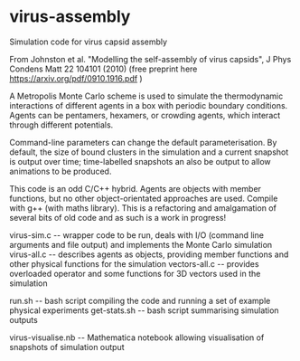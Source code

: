 # virus-assembly

Simulation code for virus capsid assembly

From Johnston et al. "Modelling the self-assembly of virus capsids", J Phys Condens Matt 22 104101 (2010) (free preprint here https://arxiv.org/pdf/0910.1916.pdf )

A Metropolis Monte Carlo scheme is used to simulate the thermodynamic interactions of different agents in a box with periodic boundary conditions. Agents can be pentamers, hexamers, or crowding agents, which interact through different potentials.

Command-line parameters can change the default parameterisation. By default, the size of bound clusters in the simulation and a current snapshot is output over time; time-labelled snapshots an also be output to allow animations to be produced.

This code is an odd C/C++ hybrid. Agents are objects with member functions, but no other object-orientated approaches are used. Compile with g++ (with maths library). This is a refactoring and amalgamation of several bits of old code and as such is a work in progress!

virus-sim.c -- wrapper code to be run, deals with I/O (command line arguments and file output) and implements the Monte Carlo simulation
virus-all.c -- describes agents as objects, providing member functions and other physical functions for the simulation
vectors-all.c -- provides overloaded operator and some functions for 3D vectors used in the simulation

run.sh -- bash script compiling the code and running a set of example physical experiments
get-stats.sh -- bash script summarising simulation outputs

virus-visualise.nb -- Mathematica notebook allowing visualisation of snapshots of simulation output
